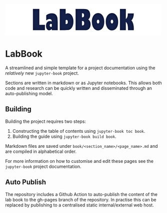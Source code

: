 ![Logo](./book/logo.png)

# LabBook

A streamlined and simple template for a project documentation using the *relatively* new `jupyter-book` project.

Sections are written in markdown or as Jupyter notebooks. This allows both code and research can be quickly written and disseminated through an auto-publishing model.

## Building

Building the project requires two steps:

1. Constructing the table of contents using ```jupyter-book toc book```.
2. Building the guide using ```jupyter-book build book```.

Markdown files are saved under `book/<section_name>/<page_name>.md` and are compiled in alphabetical order.

For more information on how to customise and edit these pages see the `jupyter-book` project documentation.

## Auto Publish

The repository includes a Github Action to auto-publish the content of the lab book to the gh-pages branch of the repository.
In practise this can be replaced by publishing to a centralised static internal/external web host.